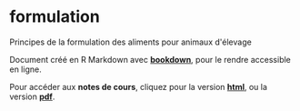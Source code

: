 # formulation

Principes de la formulation des aliments pour animaux d'élevage

Document créé en R Markdown avec [**bookdown**](https://github.com/rstudio/bookdown), pour le rendre accessible en ligne.

Pour accéder aux **notes de cours**, cliquez pour la version [**html**](https://rgoals.github.io/formulation/), ou la version [**pdf**](https://github.com/rgoals/formulation/blob/master/formulation.pdf).